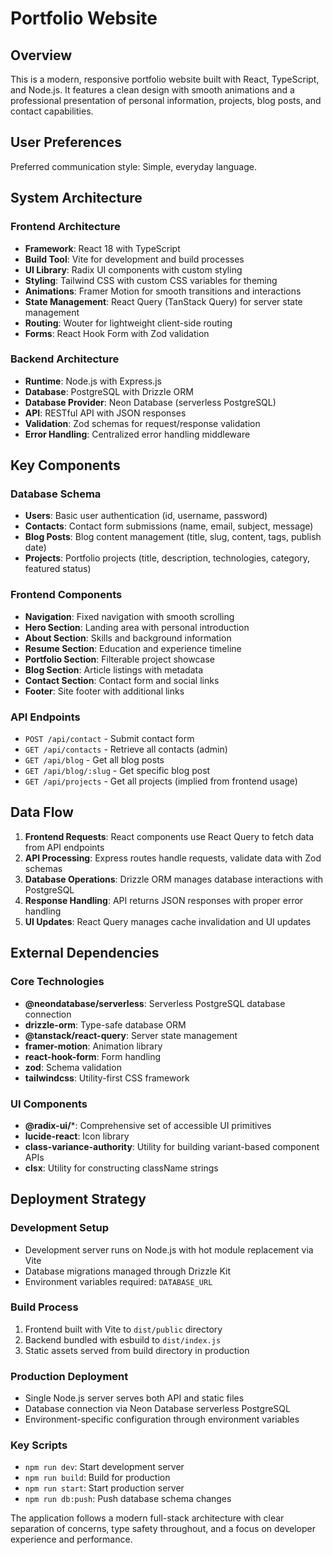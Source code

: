 # Portfolio Website

## Overview

This is a modern, responsive portfolio website built with React, TypeScript, and Node.js. It features a clean design with smooth animations and a professional presentation of personal information, projects, blog posts, and contact capabilities.

## User Preferences

Preferred communication style: Simple, everyday language.

## System Architecture

### Frontend Architecture
- **Framework**: React 18 with TypeScript
- **Build Tool**: Vite for development and build processes
- **UI Library**: Radix UI components with custom styling
- **Styling**: Tailwind CSS with custom CSS variables for theming
- **Animations**: Framer Motion for smooth transitions and interactions
- **State Management**: React Query (TanStack Query) for server state management
- **Routing**: Wouter for lightweight client-side routing
- **Forms**: React Hook Form with Zod validation

### Backend Architecture
- **Runtime**: Node.js with Express.js
- **Database**: PostgreSQL with Drizzle ORM
- **Database Provider**: Neon Database (serverless PostgreSQL)
- **API**: RESTful API with JSON responses
- **Validation**: Zod schemas for request/response validation
- **Error Handling**: Centralized error handling middleware

## Key Components

### Database Schema
- **Users**: Basic user authentication (id, username, password)
- **Contacts**: Contact form submissions (name, email, subject, message)
- **Blog Posts**: Blog content management (title, slug, content, tags, publish date)
- **Projects**: Portfolio projects (title, description, technologies, category, featured status)

### Frontend Components
- **Navigation**: Fixed navigation with smooth scrolling
- **Hero Section**: Landing area with personal introduction
- **About Section**: Skills and background information
- **Resume Section**: Education and experience timeline
- **Portfolio Section**: Filterable project showcase
- **Blog Section**: Article listings with metadata
- **Contact Section**: Contact form and social links
- **Footer**: Site footer with additional links

### API Endpoints
- `POST /api/contact` - Submit contact form
- `GET /api/contacts` - Retrieve all contacts (admin)
- `GET /api/blog` - Get all blog posts
- `GET /api/blog/:slug` - Get specific blog post
- `GET /api/projects` - Get all projects (implied from frontend usage)

## Data Flow

1. **Frontend Requests**: React components use React Query to fetch data from API endpoints
2. **API Processing**: Express routes handle requests, validate data with Zod schemas
3. **Database Operations**: Drizzle ORM manages database interactions with PostgreSQL
4. **Response Handling**: API returns JSON responses with proper error handling
5. **UI Updates**: React Query manages cache invalidation and UI updates

## External Dependencies

### Core Technologies
- **@neondatabase/serverless**: Serverless PostgreSQL database connection
- **drizzle-orm**: Type-safe database ORM
- **@tanstack/react-query**: Server state management
- **framer-motion**: Animation library
- **react-hook-form**: Form handling
- **zod**: Schema validation
- **tailwindcss**: Utility-first CSS framework

### UI Components
- **@radix-ui/***: Comprehensive set of accessible UI primitives
- **lucide-react**: Icon library
- **class-variance-authority**: Utility for building variant-based component APIs
- **clsx**: Utility for constructing className strings

## Deployment Strategy

### Development Setup
- Development server runs on Node.js with hot module replacement via Vite
- Database migrations managed through Drizzle Kit
- Environment variables required: `DATABASE_URL`

### Build Process
1. Frontend built with Vite to `dist/public` directory
2. Backend bundled with esbuild to `dist/index.js`
3. Static assets served from build directory in production

### Production Deployment
- Single Node.js server serves both API and static files
- Database connection via Neon Database serverless PostgreSQL
- Environment-specific configuration through environment variables

### Key Scripts
- `npm run dev`: Start development server
- `npm run build`: Build for production
- `npm run start`: Start production server
- `npm run db:push`: Push database schema changes

The application follows a modern full-stack architecture with clear separation of concerns, type safety throughout, and a focus on developer experience and performance.